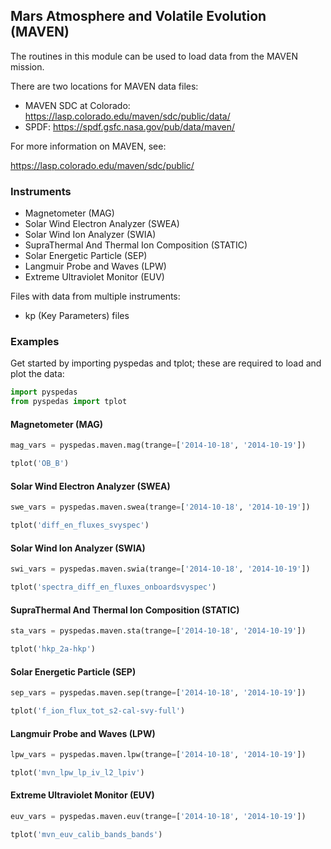 
## Mars Atmosphere and Volatile Evolution (MAVEN)
The routines in this module can be used to load data from the MAVEN mission. 

There are two locations for MAVEN data files:

- MAVEN SDC at Colorado: https://lasp.colorado.edu/maven/sdc/public/data/ 
- SPDF: https://spdf.gsfc.nasa.gov/pub/data/maven/

For more information on MAVEN, see:

https://lasp.colorado.edu/maven/sdc/public/


### Instruments
- Magnetometer (MAG)
- Solar Wind Electron Analyzer (SWEA)
- Solar Wind Ion Analyzer (SWIA)
- SupraThermal And Thermal Ion Composition (STATIC)
- Solar Energetic Particle (SEP)
- Langmuir Probe and Waves (LPW) 
- Extreme Ultraviolet Monitor (EUV)

Files with data from multiple instruments:
- kp (Key Parameters) files


### Examples
Get started by importing pyspedas and tplot; these are required to load and plot the data:

```python
import pyspedas
from pyspedas import tplot
```

#### Magnetometer (MAG)

```python
mag_vars = pyspedas.maven.mag(trange=['2014-10-18', '2014-10-19'])

tplot('OB_B')
```

#### Solar Wind Electron Analyzer (SWEA)

```python
swe_vars = pyspedas.maven.swea(trange=['2014-10-18', '2014-10-19'])

tplot('diff_en_fluxes_svyspec')
```

#### Solar Wind Ion Analyzer (SWIA)

```python
swi_vars = pyspedas.maven.swia(trange=['2014-10-18', '2014-10-19'])

tplot('spectra_diff_en_fluxes_onboardsvyspec')
```

#### SupraThermal And Thermal Ion Composition (STATIC)

```python
sta_vars = pyspedas.maven.sta(trange=['2014-10-18', '2014-10-19'])

tplot('hkp_2a-hkp')
```

#### Solar Energetic Particle (SEP)

```python
sep_vars = pyspedas.maven.sep(trange=['2014-10-18', '2014-10-19'])

tplot('f_ion_flux_tot_s2-cal-svy-full')
```

#### Langmuir Probe and Waves (LPW)

```python
lpw_vars = pyspedas.maven.lpw(trange=['2014-10-18', '2014-10-19'])

tplot('mvn_lpw_lp_iv_l2_lpiv')
```

#### Extreme Ultraviolet Monitor (EUV)

```python
euv_vars = pyspedas.maven.euv(trange=['2014-10-18', '2014-10-19'])

tplot('mvn_euv_calib_bands_bands')
```
